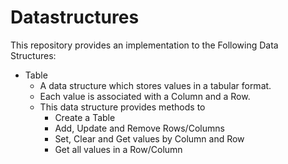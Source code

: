 # Datastructures

This repository provides an implementation to the Following Data Structures:

- Table
    - A data structure which stores values in a tabular format.
    - Each value is associated with a Column and a Row.
    - This data structure provides methods to
        - Create a Table
        - Add, Update and Remove Rows/Columns
        - Set, Clear and Get values by Column and Row
        - Get all values in a Row/Column